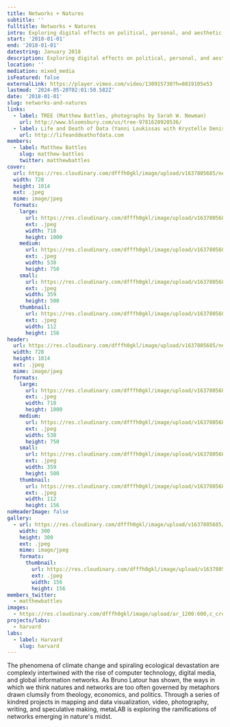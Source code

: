 ```yaml
---
title: Networks + Natures
subtitle: ''
fulltitle: Networks + Natures
intro: Exploring digital effects on political, personal, and aesthetic experiences of nature.
start: '2018-01-01'
end: '2018-01-01'
datestring: January 2018
description: Exploring digital effects on political, personal, and aesthetic experiences of nature.
location: ''
mediation: mixed_media
isFeatured: false
externalLink: https://player.vimeo.com/video/130915730?h=0819105e53
lastmod: '2024-05-20T02:01:50.582Z'
date: '2018-01-01'
slug: networks-and-natures
links:
  - label: TREE (Matthew Battles, photographs by Sarah W. Newman)
    url: http://www.bloomsbury.com/us/tree-9781628920536/
  - label: Life and Death of Data (Yanni Loukissas with Krystelle Denis, 2014)
    url: http://lifeanddeathofdata.com
members:
  - label: Matthew Battles
    slug: matthew-battles
    twitter: matthewbattles
cover:
  url: https://res.cloudinary.com/dfffh0gkl/image/upload/v1637805685/networksandnatures1_8e4e47cc13.jpg
  width: 728
  height: 1014
  ext: .jpeg
  mime: image/jpeg
  formats:
    large:
      url: https://res.cloudinary.com/dfffh0gkl/image/upload/v1637805686/large_networksandnatures1_8e4e47cc13.jpg
      ext: .jpeg
      width: 718
      height: 1000
    medium:
      url: https://res.cloudinary.com/dfffh0gkl/image/upload/v1637805687/medium_networksandnatures1_8e4e47cc13.jpg
      ext: .jpeg
      width: 538
      height: 750
    small:
      url: https://res.cloudinary.com/dfffh0gkl/image/upload/v1637805687/small_networksandnatures1_8e4e47cc13.jpg
      ext: .jpeg
      width: 359
      height: 500
    thumbnail:
      url: https://res.cloudinary.com/dfffh0gkl/image/upload/v1637805686/thumbnail_networksandnatures1_8e4e47cc13.jpg
      ext: .jpeg
      width: 112
      height: 156
header:
  url: https://res.cloudinary.com/dfffh0gkl/image/upload/v1637805685/networksandnatures1_8e4e47cc13.jpg
  width: 728
  height: 1014
  ext: .jpeg
  mime: image/jpeg
  formats:
    large:
      url: https://res.cloudinary.com/dfffh0gkl/image/upload/v1637805686/large_networksandnatures1_8e4e47cc13.jpg
      ext: .jpeg
      width: 718
      height: 1000
    medium:
      url: https://res.cloudinary.com/dfffh0gkl/image/upload/v1637805687/medium_networksandnatures1_8e4e47cc13.jpg
      ext: .jpeg
      width: 538
      height: 750
    small:
      url: https://res.cloudinary.com/dfffh0gkl/image/upload/v1637805687/small_networksandnatures1_8e4e47cc13.jpg
      ext: .jpeg
      width: 359
      height: 500
    thumbnail:
      url: https://res.cloudinary.com/dfffh0gkl/image/upload/v1637805686/thumbnail_networksandnatures1_8e4e47cc13.jpg
      ext: .jpeg
      width: 112
      height: 156
noHeaderImage: false
gallery:
  - url: https://res.cloudinary.com/dfffh0gkl/image/upload/v1637805685/networksandnatures2_5d3b412317.jpg
    width: 300
    height: 300
    ext: .jpeg
    mime: image/jpeg
    formats:
      thumbnail:
        url: https://res.cloudinary.com/dfffh0gkl/image/upload/v1637805685/thumbnail_networksandnatures2_5d3b412317.jpg
        ext: .jpeg
        width: 156
        height: 156
members_twitter:
  - matthewbattles
images:
  - https://res.cloudinary.com/dfffh0gkl/image/upload/ar_1200:600,c_crop/c_limit,h_1200,w_600/v1637805685/networksandnatures1_8e4e47cc13.jpg
projects/labs:
  - harvard
labs:
  - label: Harvard
    slug: harvard
---
```

The phenomena of climate change and spiraling ecological devastation are complexly intertwined with the rise of computer technology, digital media, and global information networks. As Bruno Latour has shown, the ways in which we think natures and networks are too often governed by metaphors drawn clumsily from theology, economics, and politics. Through a series of kindred projects in mapping and data visualization, video, photography, writing, and speculative making, metaLAB is exploring the ramifications of networks emerging in nature's midst.

[//]: # (How might we more adequately apprehend digital technology in light of humankind's relationships with the natural world? Spiraling ecological devastation and the rise of computer technology, digital media, and global information networks, are more complexly intertwined than mere correlation and causation; as Bruno Latour has shown, the ways in which we think natures and networks are too often governed by metaphors drawn clumsily from theology, economics, and politics. Through a series of kindred projects in mapping and data visualization, video, photography, and speculative making, metaLAB is exploring the ramifications of networks emerging in natures' midst.)